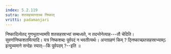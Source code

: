 ```yaml
---
index: 5.2.119
sutra: शतसहस्रान्ताच्च निष्कात्‌
vritti: padamanjari
---
```


 निष्कादित्येतद् गुणभूताभ्यामपि शतसहस्राभ्यां सम्बध्यते, न तदन्तेनेत्याह---तौ चेदिति। सुवर्णानिष्कशतमित्यादि। यत्र निष्कशब्दः पूर्वपदं न भवतीत्यर्थः। अन्तग्रहणं किम् ? ठ्निष्काच्छतसहस्राभ्याम्ऽ इत्युच्यमाने सन्देहः स्यात्--किं पूर्वपदम् ?--इति ॥